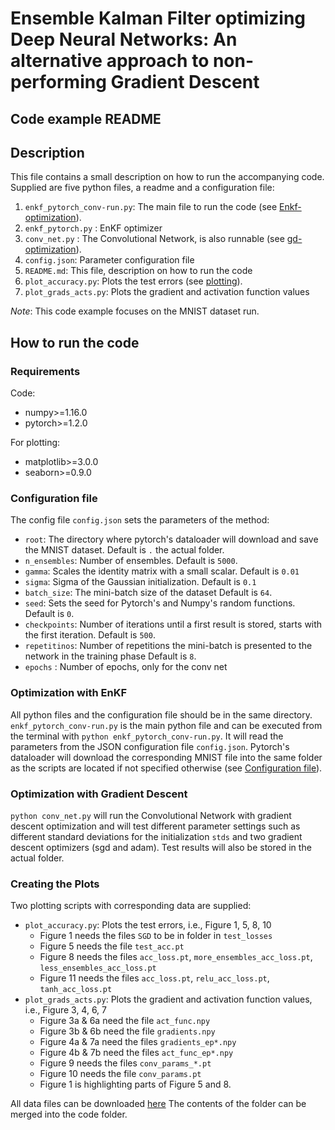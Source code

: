 # Ensemble Kalman Filter optimizing Deep Neural Networks: An alternative approach to non-performing Gradient Descent
## Code example README

## Description 
This file contains a small description on how to run the accompanying code. Supplied are five python files, a readme and a configuration file:

1. `enkf_pytorch_conv-run.py`: The main file to run the code (see [Enkf-optimization](#enkf-run)). 
1. `enkf_pytorch.py` : EnKF optimizer
1. `conv_net.py` : The Convolutional Network, is also runnable (see [gd-optimization](#gd-run)). 
1. `config.json`: Parameter configuration file
1. `README.md`: This file, description on how to run the code
1. `plot_accuracy.py`: Plots the test errors (see [plotting](#plotting)). 
1. `plot_grads_acts.py`: Plots the gradient and activation function values

*Note*: This code example focuses on the MNIST dataset run.

## How to run the code 
### Requirements
Code: 

* numpy>=1.16.0
* pytorch>=1.2.0

For plotting: 

* matplotlib>=3.0.0
* seaborn>=0.9.0

### <a id="config"></a> Configuration file
The config file `config.json` sets the parameters of the method:

* `root`: The directory where pytorch's dataloader will download and save the MNIST dataset. Default is `.` the actual folder. 
* `n_ensembles`:  Number of ensembles. Default is `5000`.
* `gamma`: Scales the identity matrix with a small scalar. Default is `0.01`
* `sigma`: Sigma of the Gaussian initialization. Default is `0.1`
* `batch_size`: The mini-batch size of the dataset Default is `64`.
* `seed`: Sets the seed for Pytorch's and Numpy's random functions. Default is `0`.
* `checkpoints`: Number of iterations until a first result is stored, starts with the first iteration. Default is `500`.
* `repetitinos`: Number of repetitions the mini-batch is presented to the network in the training phase Default is `8`.
* `epochs` : Number of epochs, only for the conv net

### <a id="enkf-run"></a> Optimization with EnKF
All python files and the configuration file should be in the same directory. `enkf_pytorch_conv-run.py` is the main python file and can be executed from the terminal with `python enkf_pytorch_conv-run.py`. It will read the parameters from the JSON configuration file `config.json`. Pytorch's dataloader will download the corresponding MNIST file into the same folder as the scripts are located if not specified otherwise (see [Configuration file](#config)). 

### <a id="gd-run"></a> Optimization with Gradient Descent
`python conv_net.py` will run the Convolutional Network with gradient descent optimization and will test different parameter settings such as different standard deviations for the initialization `stds` and two gradient descent optimizers (sgd and adam). Test results will also be stored in the actual folder.

### <a name="gd-run"></a> Creating the Plots
Two plotting scripts with corresponding data are supplied:

* `plot_accuracy.py`: Plots the test errors, i.e., Figure 1, 5, 8, 10 
  * Figure 1 needs the files `SGD` to be in folder in `test_losses` 
  * Figure 5 needs the file `test_acc.pt`
  * Figure 8 needs the files `acc_loss.pt`, `more_ensembles_acc_loss.pt`, `less_ensembles_acc_loss.pt`
  * Figure 11 needs the files `acc_loss.pt`, `relu_acc_loss.pt`, `tanh_acc_loss.pt`
* `plot_grads_acts.py`: Plots the gradient and activation function values, i.e., Figure 3, 4, 6, 7
  * Figure 3a & 6a need the file `act_func.npy`
  * Figure 3b & 6b need the file `gradients.npy`
  * Figure 4a & 7a need the files `gradients_ep*.npy`
  * Figure 4b & 7b need the files `act_func_ep*.npy`
  * Figure 9 needs the files `conv_params_*.pt`
  * Figure 10 needs the file `conv_params.pt`
  * Figure 1 is highlighting parts of Figure 5 and 8.
  
All data files can be downloaded [here](https://mega.nz/#!zM42XQRS!J4FFH-Rh2mnUMgSUghiBB6XzHty0mnBaFFSTgEuY16M)
The contents of the folder can be merged into the code folder. 

 


